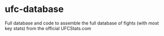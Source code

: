 # ufc-database
Full database and code to assemble the full database of fights (with most key stats) from the official UFCStats.com
